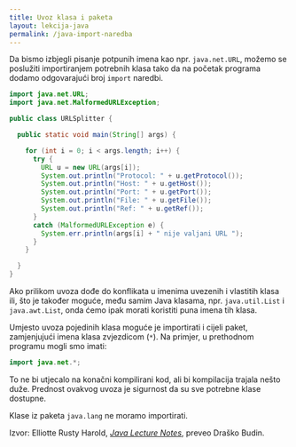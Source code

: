 ```yaml
---
title: Uvoz klasa i paketa
layout: lekcija-java
permalink: /java-import-naredba
---
```


Da bismo izbjegli pisanje potpunih imena kao npr. `java.net.URL`, možemo se poslužiti importiranjem potrebnih klasa tako da na početak programa dodamo odgovarajući broj `import` naredbi.

```java
import java.net.URL;
import java.net.MalformedURLException;

public class URLSplitter {

  public static void main(String[] args) {

    for (int i = 0; i < args.length; i++) {
      try {
        URL u = new URL(args[i]);
        System.out.println("Protocol: " + u.getProtocol());
        System.out.println("Host: " + u.getHost());
        System.out.println("Port: " + u.getPort());
        System.out.println("File: " + u.getFile());
        System.out.println("Ref: " + u.getRef());
      }
      catch (MalformedURLException e) {
        System.err.println(args[i] + " nije valjani URL ");
      }
    }

  }
}
```

Ako prilikom uvoza dođe do konflikata u imenima uvezenih i vlastitih klasa ili, što je također moguće, među samim Java klasama, npr. `java.util.List` i `java.awt.List`, onda ćemo ipak morati koristiti puna imena tih klasa.

Umjesto uvoza pojedinih klasa moguće je importirati i cijeli paket, zamjenjujući imena klasa zvjezdicom (`*`). Na primjer, u prethodnom programu mogli smo imati:

```java
import java.net.*;
```

To ne bi utjecalo na konačni kompilirani kod, ali bi kompilacija trajala nešto duže. Prednost ovakvog uvoza je sigurnost da su sve potrebne klase dostupne.

Klase iz paketa `java.lang` ne moramo importirati.


Izvor: Elliotte Rusty Harold, *[Java Lecture Notes](//www.cafeaulait.org/course/index.html)*, preveo Draško Budin.
